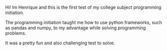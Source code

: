 Hi! Im Henrique and this is the first test of my college subject programming initiation.

The programming initiation taught me how to use python frameworks, such as pandas and numpy, to my advantage while solving programming problems.

It was a pretty fun and also challenging test to solve.
